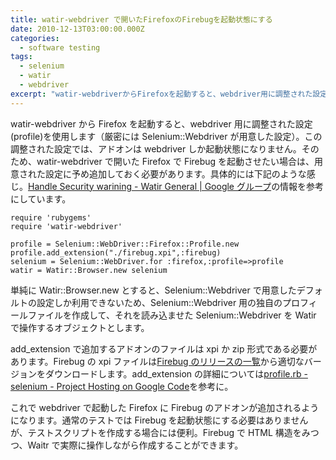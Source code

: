 ```yaml
---
title: watir-webdriver で開いたFirefoxのFirebugを起動状態にする
date: 2010-12-13T03:00:00.000Z
categories:
  - software testing
tags:
  - selenium
  - watir
  - webdriver
excerpt: "watir-webdriverからFirefoxを起動すると、webdriver用に調整された設定(profile)を使用します（厳密にはSelenium::Webdriverが用意した設定）。この調整された設定では、アドオンはwebdriverしか起動状態になりません。そのため、watir-webdriverで開いたFirefoxでFirebugを起動させたい場合は、用意された設定に予め追加しておく必要があります。具体的には下記のような感じ。Handle Security warining - Watir General | Google グループの情報を参考にしています。"
---
```


watir-webdriver から Firefox を起動すると、webdriver 用に調整された設定(profile)を使用します（厳密には Selenium::Webdriver が用意した設定）。この調整された設定では、アドオンは webdriver しか起動状態になりません。そのため、watir-webdriver で開いた Firefox で Firebug を起動させたい場合は、用意された設定に予め追加しておく必要があります。具体的には下記のような感じ。[Handle Security warining - Watir General | Google グループ](http://groups.google.com/group/watir-general/browse_thread/thread/54058823b655f7e6)の情報を参考にしています。

```
require 'rubygems'
require 'watir-webdriver'

profile = Selenium::WebDriver::Firefox::Profile.new
profile.add_extension("./firebug.xpi",:firebug)
selenium = Selenium::WebDriver.for :firefox,:profile=>profile
watir = Watir::Browser.new selenium

```

単純に Watir::Browser.new とすると、Selenium::Webdriver で用意したデフォルトの設定しか利用できないため、Selenium::Webdriver 用の独自のプロフィールファイルを作成して、それを読み込ませた Selenium::Webdriver を Watir で操作するオブジェクトとします。

add_extension で追加するアドオンのファイルは xpi か zip 形式である必要があります。Firebug の xpi ファイルは[Firebug のリリースの一覧](http://getfirebug.com/releases/firebug/)から適切なバージョンをダウンロードします。add_extension の詳細については[profile.rb - selenium - Project Hosting on Google Code](http://code.google.com/p/selenium/source/browse/trunk/rb/lib/selenium/webdriver/firefox/profile.rb#131)を参考に。

これで webdriver で起動した Firefox に Firebug のアドオンが追加されるようになります。通常のテストでは Firebug を起動状態にする必要はありませんが、テストスクリプトを作成する場合には便利。Firebug で HTML 構造をみつつ、Waitr で実際に操作しながら作成することができます。

